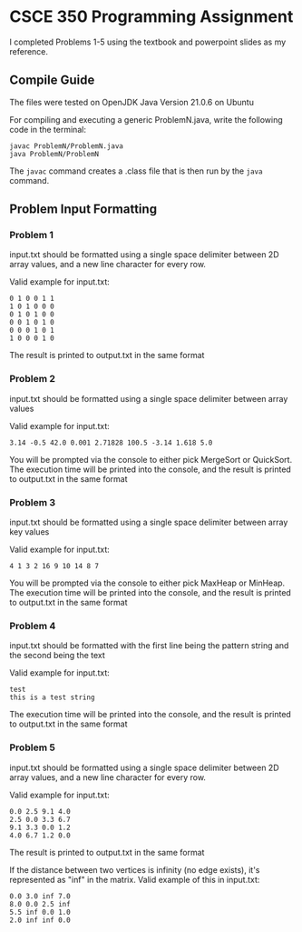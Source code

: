 # CSCE 350 Programming Assignment

I completed Problems 1-5 using the textbook and powerpoint slides as my reference.

## Compile Guide

The files were tested on OpenJDK Java Version 21.0.6 on Ubuntu

For compiling and executing a generic ProblemN.java, write the following code in the terminal:
```
javac ProblemN/ProblemN.java
java ProblemN/ProblemN
```
The `javac` command creates a .class file that is then run by the `java` command.

## Problem Input Formatting

### Problem 1
input.txt should be formatted using a single space delimiter between 2D array values,
and a new line character for every row.

Valid example for input.txt:
```
0 1 0 0 1 1
1 0 1 0 0 0
0 1 0 1 0 0
0 0 1 0 1 0
0 0 0 1 0 1
1 0 0 0 1 0
```

The result is printed to output.txt in the same format

### Problem 2
input.txt should be formatted using a single space delimiter between array values

Valid example for input.txt:
```
3.14 -0.5 42.0 0.001 2.71828 100.5 -3.14 1.618 5.0
```

You will be prompted via the console to either pick MergeSort or QuickSort.
The execution time will be printed into the console, and the result is printed to output.txt in the same format

### Problem 3
input.txt should be formatted using a single space delimiter between array key values

Valid example for input.txt:
```
4 1 3 2 16 9 10 14 8 7
```

You will be prompted via the console to either pick MaxHeap or MinHeap.
The execution time will be printed into the console, and the result is printed to output.txt in the same format

### Problem 4
input.txt should be formatted with the first line being the pattern string and the second being the text

Valid example for input.txt:
```
test
this is a test string
```

The execution time will be printed into the console, and the result is printed to output.txt in the same format

### Problem 5
input.txt should be formatted using a single space delimiter between 2D array values,
and a new line character for every row.

Valid example for input.txt:
```
0.0 2.5 9.1 4.0
2.5 0.0 3.3 6.7
9.1 3.3 0.0 1.2
4.0 6.7 1.2 0.0
```

The result is printed to output.txt in the same format

If the distance between two vertices is infinity (no edge exists), it's represented as "inf" in the matrix. Valid example of this in input.txt:
```
0.0 3.0 inf 7.0
8.0 0.0 2.5 inf
5.5 inf 0.0 1.0
2.0 inf inf 0.0
```